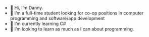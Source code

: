 - 👋 Hi, I’m Danny.
- 👀 I’m a full-time student looking for co-op positions in computer programming and software/app development
- 🌱 I’m currently learning C#
- 💞️ I’m looking to learn as much as I can about programming.
<!---
pere0234/pere0234 is a ✨ special ✨ repository because its `README.md` (this file) appears on your GitHub profile.
You can click the Preview link to take a look at your changes.
--->
